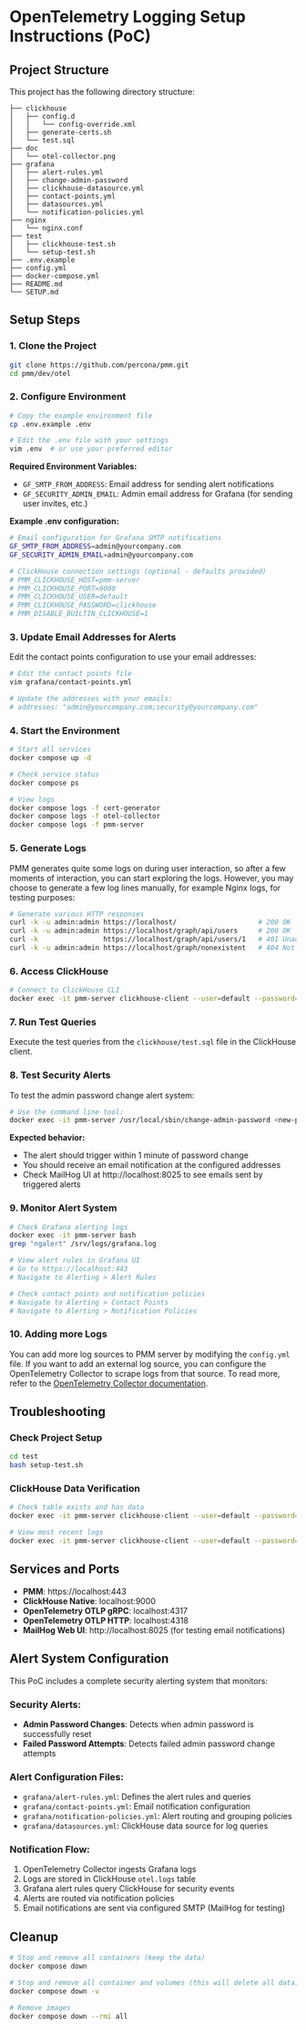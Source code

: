 # OpenTelemetry Logging Setup Instructions (PoC)

## Project Structure
This project has the following directory structure:

```
├── clickhouse
│   ├── config.d
│   │   └── config-override.xml
│   ├── generate-certs.sh
│   └── test.sql
├── doc
│   └── otel-collector.png
├── grafana
│   ├── alert-rules.yml
│   ├── change-admin-password
│   ├── clickhouse-datasource.yml
│   ├── contact-points.yml
│   ├── datasources.yml
│   └── notification-policies.yml
├── nginx
│   └── nginx.conf
├── test
│   ├── clickhouse-test.sh
│   └── setup-test.sh
├── .env.example
├── config.yml
├── docker-compose.yml
├── README.md
└── SETUP.md
```

## Setup Steps

### 1. Clone the Project
```bash
git clone https://github.com/percona/pmm.git
cd pmm/dev/otel
```

### 2. Configure Environment
```bash
# Copy the example environment file
cp .env.example .env

# Edit the .env file with your settings
vim .env  # or use your preferred editor
```

**Required Environment Variables:**
- `GF_SMTP_FROM_ADDRESS`: Email address for sending alert notifications
- `GF_SECURITY_ADMIN_EMAIL`: Admin email address for Grafana (for sending user invites, etc.)

**Example .env configuration:**
```bash
# Email configuration for Grafana SMTP notifications
GF_SMTP_FROM_ADDRESS=admin@yourcompany.com
GF_SECURITY_ADMIN_EMAIL=admin@yourcompany.com

# ClickHouse connection settings (optional - defaults provided)
# PMM_CLICKHOUSE_HOST=pmm-server
# PMM_CLICKHOUSE_PORT=9000
# PMM_CLICKHOUSE_USER=default
# PMM_CLICKHOUSE_PASSWORD=clickhouse
# PMM_DISABLE_BUILTIN_CLICKHOUSE=1
```

### 3. Update Email Addresses for Alerts
Edit the contact points configuration to use your email addresses:
```bash
# Edit the contact points file
vim grafana/contact-points.yml

# Update the addresses with your emails:
# addresses: "admin@yourcompany.com;security@yourcompany.com"
```

### 4. Start the Environment
```bash
# Start all services
docker compose up -d

# Check service status
docker compose ps

# View logs
docker compose logs -f cert-generator
docker compose logs -f otel-collector
docker compose logs -f pmm-server
```

### 5. Generate Logs
PMM generates quite some logs on during user interaction, so after a few moments of interaction, you can start exploring the logs. However, you may choose to generate a few log lines manually, for example Nginx logs, for testing purposes:

```bash
# Generate various HTTP responses
curl -k -u admin:admin https://localhost/                    # 200 OK
curl -k -u admin:admin https://localhost/graph/api/users     # 200 OK
curl -k                https://localhost/graph/api/users/1   # 401 Unauthorized
curl -k -u admin:admin https://localhost/graph/nonexistent   # 404 Not Found
```

### 6. Access ClickHouse
```bash
# Connect to ClickHouse CLI
docker exec -it pmm-server clickhouse-client --user=default --password=clickhouse --database=otel
```

### 7. Run Test Queries
Execute the test queries from the `clickhouse/test.sql` file in the ClickHouse client.

### 8. Test Security Alerts
To test the admin password change alert system:

```bash
# Use the command line tool:
docker exec -it pmm-server /usr/local/sbin/change-admin-password <new-password>
```

**Expected behavior:**
- The alert should trigger within 1 minute of password change
- You should receive an email notification at the configured addresses
- Check MailHog UI at http://localhost:8025 to see emails sent by triggered alerts

### 9. Monitor Alert System
```bash
# Check Grafana alerting logs
docker exec -it pmm-server bash
grep "ngalert" /srv/logs/grafana.log

# View alert rules in Grafana UI
# Go to https://localhost:443
# Navigate to Alerting > Alert Rules

# Check contact points and notification policies
# Navigate to Alerting > Contact Points
# Navigate to Alerting > Notification Policies
```

### 10. Adding more Logs
You can add more log sources to PMM server by modifying the `config.yml` file. If you want to add an external log source, you can configure the OpenTelemetry Collector to scrape logs from that source. To read more, refer to the [OpenTelemetry Collector documentation](https://opentelemetry.io/docs/collector/configuration).

## Troubleshooting

### Check Project Setup
```bash
cd test
bash setup-test.sh
```

### ClickHouse Data Verification
```bash
# Check table exists and has data
docker exec -it pmm-server clickhouse-client --user=default --password=clickhouse --database=otel -q "SELECT count() FROM otel.logs"

# View most recent logs
docker exec -it pmm-server clickhouse-client --user=default --password=clickhouse --database=otel -q "SELECT * FROM otel.logs ORDER BY Timestamp DESC LIMIT 10"
```

## Services and Ports

- **PMM**: https://localhost:443
- **ClickHouse Native**: localhost:9000
- **OpenTelemetry OTLP gRPC**: localhost:4317
- **OpenTelemetry OTLP HTTP**: localhost:4318
- **MailHog Web UI**: http://localhost:8025 (for testing email notifications)

## Alert System Configuration

This PoC includes a complete security alerting system that monitors:

### Security Alerts:
- **Admin Password Changes**: Detects when admin password is successfully reset
- **Failed Password Attempts**: Detects failed admin password change attempts

### Alert Configuration Files:
- `grafana/alert-rules.yml`: Defines the alert rules and queries
- `grafana/contact-points.yml`: Email notification configuration
- `grafana/notification-policies.yml`: Alert routing and grouping policies
- `grafana/datasources.yml`: ClickHouse data source for log queries

### Notification Flow:
1. OpenTelemetry Collector ingests Grafana logs
2. Logs are stored in ClickHouse `otel.logs` table
3. Grafana alert rules query ClickHouse for security events
4. Alerts are routed via notification policies
5. Email notifications are sent via configured SMTP (MailHog for testing)

## Cleanup
```bash
# Stop and remove all containers (keep the data)
docker compose down

# Stop and remove all container and volumes (this will delete all data)
docker compose down -v

# Remove images
docker compose down --rmi all
```